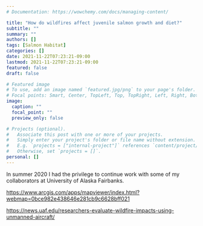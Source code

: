 ```yaml
---
# Documentation: https://wowchemy.com/docs/managing-content/

title: "How do wildfires affect juvenile salmon growth and diet?"
subtitle: ""
summary: ""
authors: []
tags: [Salmon Habitat]
categories: []
date: 2021-11-22T07:23:21-09:00
lastmod: 2021-11-22T07:23:21-09:00
featured: false
draft: false

# Featured image
# To use, add an image named `featured.jpg/png` to your page's folder.
# Focal points: Smart, Center, TopLeft, Top, TopRight, Left, Right, BottomLeft, Bottom, BottomRight.
image:
  caption: ""
  focal_point: ""
  preview_only: false

# Projects (optional).
#   Associate this post with one or more of your projects.
#   Simply enter your project's folder or file name without extension.
#   E.g. `projects = ["internal-project"]` references `content/project/deep-learning/index.md`.
#   Otherwise, set `projects = []`.
personal: []
---
```


In summer 2020 I had the privilege to continue work with some of my collaborators at University of Alaska Fairbanks.



https://www.arcgis.com/apps/mapviewer/index.html?webmap=0bce982e438646e281cb9c6628bff021

https://news.uaf.edu/researchers-evaluate-wildfire-impacts-using-unmanned-aircraft/

